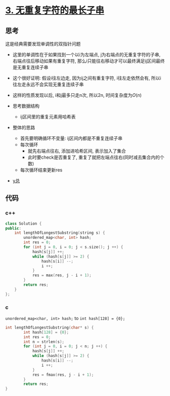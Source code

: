 # [3. 无重复字符的最长子串](https://leetcode.cn/problems/longest-substring-without-repeating-characters/description/)

## 思考

这是经典需要发现单调性的双指针问题

- 这里的单调性在于如果找到一个以i为左端点, j为右端点的无重复字符的子串, 右端点往后移动如果有重复字符, 那么i只能往右移动才可以最终满足ij区间最终是无重复连续子串
- 这个很好证明: 假设i往左边走, 因为ij之间有重复字符, i往左走依然会有, 所以i往左走永远不会实现无重复连续子串
- 这样的性质发现以后, i和j最多只走n次, 所以2n, 时间复杂度为$O(n)$

- 思考数据结构
    - ij区间里的重复元素用哈希表

- 整体的思路
    - 首先要明确循环不变量: ij区间内都是不重复连续子串
    - 每次循环
        - 就先右端点往右, 添加进哈希区间, 表示加入了集合
        - 此时要check是否重复了, 重复了就把左端点往右(同时减去集合内的个数)
    - 每次循环结束更新res

- [y总](https://www.acwing.com/solution/content/49/)

## 代码

### c++

```c++
class Solution {
public:
    int lengthOfLongestSubstring(string s) {
        unordered_map<char, int> hash;
        int res = 0;
        for (int j = 0, i = 0; j < s.size(); j ++) {
            hash[s[j]] ++;
            while (hash[s[j]] >= 2) {
                hash[s[i]] --;
                i ++;
            }
            res = max(res, j - i + 1);
        }
        return res;
    }
};
```

### c

`unordered_map<char, int> hash;` to `int hash[128] = {0};`

```c
int lengthOfLongestSubstring(char* s) {
        int hash[128] = {0};
        int res = 0;
        int n = strlen(s);
        for (int j = 0, i = 0; j < n; j ++) {
            hash[s[j]] ++;
            while (hash[s[j]] >= 2) {
                hash[s[i]] --;
                i ++;
            }
            res = fmax(res, j - i + 1);
        }
        return res;
}
```
